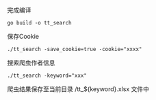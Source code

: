 完成编译
```
go build -o tt_search
```

保存Cookie
```
./tt_search -save_cookie=true -cookie="xxxx"
```

搜索爬虫作者信息

```
./tt_search -keyword="xxx"
```

爬虫结果保存至当前目录 /tt_${keyword}.xlsx 文件中
